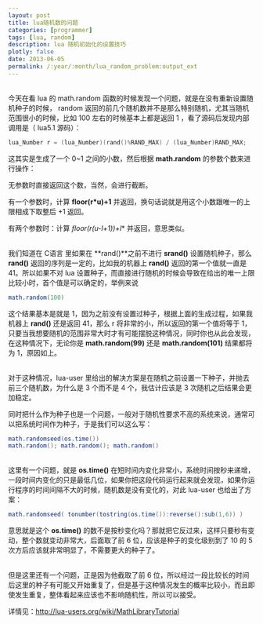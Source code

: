 ```yaml
---
layout: post
title: lua随机数的问题
categories: [programmer]
tags: [lua, random]
description: lua 随机初始化的设置技巧
plotly: false
date: 2013-06-05
permalink: /:year/:month/lua_random_problem:output_ext
---
```

\
今天在看 lua 的 math.random 函数的时候发现一个问题，就是在没有重新设置随机种子的时候， random 返回的前几个随机数并不是那么特别随机，尤其当随机范围很小的时候，比如 100 左右的时候基本上都是返回 1 ，看了源码后发现内部调用是（ lua5.1 源码）：
<!-- more -->

```c
lua_Number r = (lua_Number)(rand()%RAND_MAX) / (lua_Number)RAND_MAX;
```

这其实是生成了一个 0~1 之间的小数，然后根据 **math.random** 的参数个数来进行操作：

无参数时直接返回这个数，当然，会进行截断。

有一个参数时，计算 **floor(r*u)+1** 并返回，换句话说就是用这个小数跟唯一的上限相成下取整后 +1 返回。

有两个参数时：计算 **floor(r*(u-l+1))+l** 并返回，意思类似。

\
我们知道在 C语言 里如果在 **rand()**之前不进行 **srand()** 设置随机种子，那么 **rand()** 返回的序列是一定的，比如我的机器上 **rand()** 返回的第一个值就一直是 41。所以如果不对 lua 设置种子，而直接进行随机的时候会导致在给出的唯一上限比较小时，首个值是可以确定的，举例来说

```lua
math.random(100)
```
这个结果基本是就是 1，因为之前没有设置过种子，根据上面的生成过程，如果我机器上 **rand()** 还是返回 41，那么 r 将非常的小，所以返回的第一个值将等于 1，只要当我想要随机的范围非常大时才有可能摆脱这种情况，同时你也从此会发现，在这种情况下，无论你是 **math.random(99)** 还是 **math.random(101)** 结果都将为 1，原因如上。

\
对于这种情况，lua-user 里给出的解决方案是在随机之前设置一下种子，并抛去前三个随机数，为什么是 3 个而不是 4 个，我估计应该是 3 次随机之后结果会更加稳定。

同时把什么作为种子也是一个问题，一般对于随机性要求不高的系统来说，通常可以把系统时间作为种子，于是我们可以这么写：
```lua
math.randomseed(os.time())
math.random(); math.random(); math.random()
```
\
这里有一个问题，就是 **os.time()** 在短时间内变化非常小，系统时间按秒来递增，一段时间内变化的只是最低几位，如果你把这段代码运行起来就会发现，如果你运行程序的时间间隔不大的时候，随机数是没有变化的，对此 lua-user 也给出了方案：
```lua
math.randomseed( tonumber(tostring(os.time()):reverse():sub(1,6)) )
```
意思就是这个 **os.time()** 的数不是按秒变化吗？那就把它反过来，这样只要秒有变动，整个数就变动非常大，后面取了前 6 位，应该是种子的变化级别到了 10 的 5 次方后应该就非常明显了，不需要更大的种子了。

\
但是这里还有一个问题，正是因为他截取了前 6 位，所以经过一段比较长的时间后这里的种子有可能又开始重复了，但是基于这种情况发生的概率比较小，而且即使发生重复，整体看起来应该也不影响随机性，所以可以接受。

详情见：<http://lua-users.org/wiki/MathLibraryTutorial>